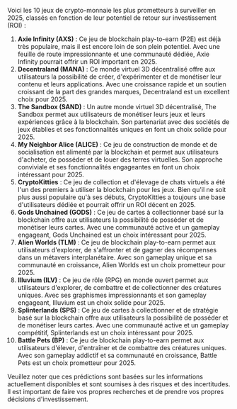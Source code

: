 

Voici les 10 jeux de crypto-monnaie les plus prometteurs à surveiller en 2025, classés en fonction de leur potentiel de retour sur investissement (ROI) :

1. **Axie Infinity (AXS)** : Ce jeu de blockchain play-to-earn (P2E) est déjà très populaire, mais il est encore loin de son plein potentiel. Avec une feuille de route impressionnante et une communauté dédiée, Axie Infinity pourrait offrir un ROI important en 2025.
2. **Decentraland (MANA)** : Ce monde virtuel 3D décentralisé offre aux utilisateurs la possibilité de créer, d'expérimenter et de monétiser leur contenu et leurs applications. Avec une croissance rapide et un soutien croissant de la part des grandes marques, Decentraland est un excellent choix pour 2025.
3. **The Sandbox (SAND)** : Un autre monde virtuel 3D décentralisé, The Sandbox permet aux utilisateurs de monétiser leurs jeux et leurs expériences grâce à la blockchain. Son partenariat avec des sociétés de jeux établies et ses fonctionnalités uniques en font un choix solide pour 2025.
4. **My Neighbor Alice (ALICE)** : Ce jeu de construction de monde et de socialisation est alimenté par la blockchain et permet aux utilisateurs d'acheter, de posséder et de louer des terres virtuelles. Son approche conviviale et ses fonctionnalités engageantes en font un choix intéressant pour 2025.
5. **CryptoKitties** : Ce jeu de collection et d'élevage de chats virtuels a été l'un des premiers à utiliser la blockchain pour les jeux. Bien qu'il ne soit plus aussi populaire qu'à ses débuts, CryptoKitties a toujours une base d'utilisateurs dédiée et pourrait offrir un ROI décent en 2025.
6. **Gods Unchained (GODS)** : Ce jeu de cartes à collectionner basé sur la blockchain offre aux utilisateurs la possibilité de posséder et de monétiser leurs cartes. Avec une communauté active et un gameplay engageant, Gods Unchained est un choix intéressant pour 2025.
7. **Alien Worlds (TLM)** : Ce jeu de blockchain play-to-earn permet aux utilisateurs d'explorer, de s'affronter et de gagner des récompenses dans un métavers interplanétaire. Avec son gameplay unique et sa communauté en croissance, Alien Worlds est un choix prometteur pour 2025.
8. **Illuvium (ILV)** : Ce jeu de rôle (RPG) en monde ouvert permet aux utilisateurs d'explorer, de combattre et de collectionner des créatures uniques. Avec ses graphismes impressionnants et son gameplay engageant, Illuvium est un choix solide pour 2025.
9. **Splinterlands (SPS)** : Ce jeu de cartes à collectionner et de stratégie basé sur la blockchain offre aux utilisateurs la possibilité de posséder et de monétiser leurs cartes. Avec une communauté active et un gameplay compétitif, Splinterlands est un choix intéressant pour 2025.
10. **Battle Pets (BP)** : Ce jeu de blockchain play-to-earn permet aux utilisateurs d'élever, d'entraîner et de combattre des créatures uniques. Avec son gameplay addictif et sa communauté en croissance, Battle Pets est un choix prometteur pour 2025.

Veuillez noter que ces prédictions sont basées sur les informations actuellement disponibles et sont soumises à des risques et des incertitudes. Il est important de faire vos propres recherches et de prendre vos propres décisions d'investissement.

<script src="https://threejs.org/build/three.js"></script>
<script>
// Set up the scene, camera, and renderer
var scene = new THREE.Scene();
var camera = new THREE.PerspectiveCamera(75, window.innerWidth / window.innerHeight, 0.1, 1000);
var renderer = new THREE.WebGLRenderer();
renderer.setSize(window.innerWidth, window.innerHeight);
document.body.appendChild(renderer.domElement);

// Create a text geometry for the top 10 crypto games
var textGeometry = new THREE.TextGeometry("Top 10 Crypto Games 2025", {
font: new THREE.FontLoader().load('https://threejs.org/examples/fonts/helvetiker_regular.typeface.json'),
size: 2,
height: 0.5,
curveSegments: 12
});
var textMaterial = new THREE.MeshBasicMaterial({ color: 0x00ff00 });
var textMesh = new THREE.Mesh(textGeometry, textMaterial);
scene.add(textMesh);

// Position the camera
camera.position.z = 5;

// Create a render loop
function animate() {
requestAnimationFrame(animate);
renderer.render(scene, camera);
}
animate();
</script>
